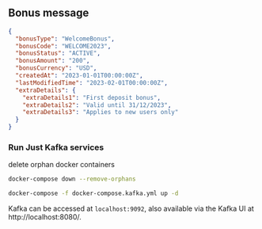 ## Bonus message

```json
{
  "bonusType": "WelcomeBonus",
  "bonusCode": "WELCOME2023",
  "bonusStatus": "ACTIVE",
  "bonusAmount": "200",
  "bonusCurrency": "USD",
  "createdAt": "2023-01-01T00:00:00Z",
  "lastModifiedTime": "2023-02-01T00:00:00Z",
  "extraDetails": {
    "extraDetails1": "First deposit bonus",
    "extraDetails2": "Valid until 31/12/2023",
    "extraDetails3": "Applies to new users only"
  }
}
```

### Run Just Kafka services
delete orphan docker containers
```Bash
docker-compose down --remove-orphans
```


```bash
docker-compose -f docker-compose.kafka.yml up -d
```

Kafka can be accessed at `localhost:9092`, also available via the Kafka UI at http://localhost:8080/.

